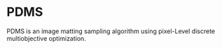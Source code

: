 # PDMS
 PDMS is an image matting sampling algorithm using pixel-Level discrete multiobjective optimization.
